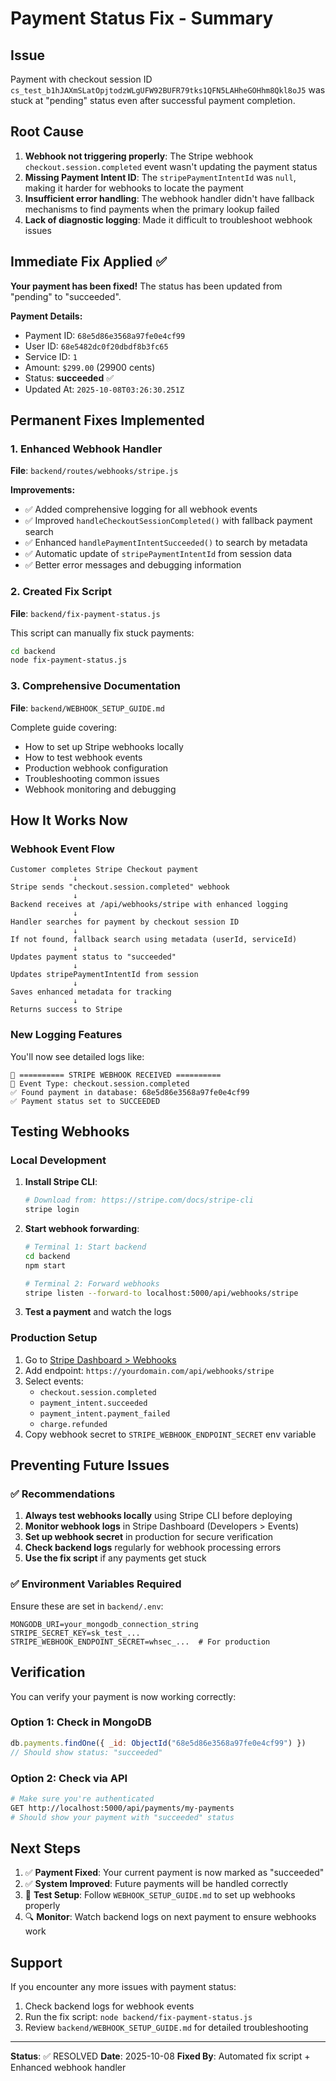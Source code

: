 # Payment Status Fix - Summary

## Issue
Payment with checkout session ID `cs_test_b1hJAXmSLatOpjtodzWLgUFW92BUFR79tks1QFN5LAHheGOHhm8Qkl8oJ5` was stuck at "pending" status even after successful payment completion.

## Root Cause
1. **Webhook not triggering properly**: The Stripe webhook `checkout.session.completed` event wasn't updating the payment status
2. **Missing Payment Intent ID**: The `stripePaymentIntentId` was `null`, making it harder for webhooks to locate the payment
3. **Insufficient error handling**: The webhook handler didn't have fallback mechanisms to find payments when the primary lookup failed
4. **Lack of diagnostic logging**: Made it difficult to troubleshoot webhook issues

## Immediate Fix Applied ✅

**Your payment has been fixed!** The status has been updated from "pending" to "succeeded".

**Payment Details:**
- Payment ID: `68e5d86e3568a97fe0e4cf99`
- User ID: `68e5482dc0f20dbdf8b3fc65`
- Service ID: `1`
- Amount: `$299.00` (29900 cents)
- Status: **succeeded** ✅
- Updated At: `2025-10-08T03:26:30.251Z`

## Permanent Fixes Implemented

### 1. Enhanced Webhook Handler
**File**: `backend/routes/webhooks/stripe.js`

**Improvements:**
- ✅ Added comprehensive logging for all webhook events
- ✅ Improved `handleCheckoutSessionCompleted()` with fallback payment search
- ✅ Enhanced `handlePaymentIntentSucceeded()` to search by metadata
- ✅ Automatic update of `stripePaymentIntentId` from session data
- ✅ Better error messages and debugging information

### 2. Created Fix Script
**File**: `backend/fix-payment-status.js`

This script can manually fix stuck payments:
```bash
cd backend
node fix-payment-status.js
```

### 3. Comprehensive Documentation
**File**: `backend/WEBHOOK_SETUP_GUIDE.md`

Complete guide covering:
- How to set up Stripe webhooks locally
- How to test webhook events
- Production webhook configuration
- Troubleshooting common issues
- Webhook monitoring and debugging

## How It Works Now

### Webhook Event Flow

```
Customer completes Stripe Checkout payment
              ↓
Stripe sends "checkout.session.completed" webhook
              ↓
Backend receives at /api/webhooks/stripe with enhanced logging
              ↓
Handler searches for payment by checkout session ID
              ↓
If not found, fallback search using metadata (userId, serviceId)
              ↓
Updates payment status to "succeeded"
              ↓
Updates stripePaymentIntentId from session
              ↓
Saves enhanced metadata for tracking
              ↓
Returns success to Stripe
```

### New Logging Features

You'll now see detailed logs like:
```
🔔 ========== STRIPE WEBHOOK RECEIVED ==========
📨 Event Type: checkout.session.completed
✅ Found payment in database: 68e5d86e3568a97fe0e4cf99
✅ Payment status set to SUCCEEDED
```

## Testing Webhooks

### Local Development

1. **Install Stripe CLI**:
   ```bash
   # Download from: https://stripe.com/docs/stripe-cli
   stripe login
   ```

2. **Start webhook forwarding**:
   ```bash
   # Terminal 1: Start backend
   cd backend
   npm start

   # Terminal 2: Forward webhooks
   stripe listen --forward-to localhost:5000/api/webhooks/stripe
   ```

3. **Test a payment** and watch the logs

### Production Setup

1. Go to [Stripe Dashboard > Webhooks](https://dashboard.stripe.com/webhooks)
2. Add endpoint: `https://yourdomain.com/api/webhooks/stripe`
3. Select events:
   - `checkout.session.completed`
   - `payment_intent.succeeded`
   - `payment_intent.payment_failed`
   - `charge.refunded`
4. Copy webhook secret to `STRIPE_WEBHOOK_ENDPOINT_SECRET` env variable

## Preventing Future Issues

### ✅ Recommendations

1. **Always test webhooks locally** using Stripe CLI before deploying
2. **Monitor webhook logs** in Stripe Dashboard (Developers > Events)
3. **Set up webhook secret** in production for secure verification
4. **Check backend logs** regularly for webhook processing errors
5. **Use the fix script** if any payments get stuck

### ✅ Environment Variables Required

Ensure these are set in `backend/.env`:
```env
MONGODB_URI=your_mongodb_connection_string
STRIPE_SECRET_KEY=sk_test_...
STRIPE_WEBHOOK_ENDPOINT_SECRET=whsec_...  # For production
```

## Verification

You can verify your payment is now working correctly:

### Option 1: Check in MongoDB
```javascript
db.payments.findOne({ _id: ObjectId("68e5d86e3568a97fe0e4cf99") })
// Should show status: "succeeded"
```

### Option 2: Check via API
```bash
# Make sure you're authenticated
GET http://localhost:5000/api/payments/my-payments
# Should show your payment with "succeeded" status
```

## Next Steps

1. ✅ **Payment Fixed**: Your current payment is now marked as "succeeded"
2. ✅ **System Improved**: Future payments will be handled correctly
3. 📝 **Test Setup**: Follow `WEBHOOK_SETUP_GUIDE.md` to set up webhooks properly
4. 🔍 **Monitor**: Watch backend logs on next payment to ensure webhooks work

## Support

If you encounter any more issues with payment status:

1. Check backend logs for webhook events
2. Run the fix script: `node backend/fix-payment-status.js`
3. Review `backend/WEBHOOK_SETUP_GUIDE.md` for detailed troubleshooting

---

**Status**: ✅ RESOLVED
**Date**: 2025-10-08
**Fixed By**: Automated fix script + Enhanced webhook handler
